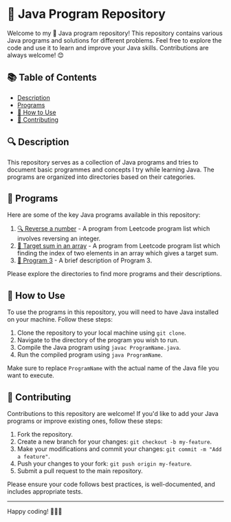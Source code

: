 # 🚀 Java Program Repository

Welcome to my 🎉 Java program repository! This repository contains various Java programs and solutions for different problems. Feel free to explore the code and use it to learn and improve your Java skills. Contributions are always welcome! 😊

## 📚 Table of Contents

- [Description](#description)
- [Programs](#programs)
- [🚀 How to Use](#how-to-use)
- [🤝 Contributing](#contributing)

## 🔍 Description

This repository serves as a collection of Java programs and tries to document basic programmes and concepts I try while learning Java. The programs are organized into directories based on their categories.

## 📂 Programs

Here are some of the key Java programs available in this repository:

1. [🔍 Reverse a number](.kunjicoder/Java-Programs/reverseanum.java) - A program from Leetcode program list which involves reversing an integer.
2. [🎯 Target sum in an array](.kunjicoder/Java-Programs/twosum.java) - A program from Leetcode program list which finding the index of two elements in an array which gives a target sum.
3. [🔮 Program 3](./directory3/Program3.java) - A brief description of Program 3.

Please explore the directories to find more programs and their descriptions.

## 🚀 How to Use

To use the programs in this repository, you will need to have Java installed on your machine. Follow these steps:

1. Clone the repository to your local machine using `git clone`.
2. Navigate to the directory of the program you wish to run.
3. Compile the Java program using `javac ProgramName.java`.
4. Run the compiled program using `java ProgramName`.

Make sure to replace `ProgramName` with the actual name of the Java file you want to execute.

## 🤝 Contributing

Contributions to this repository are welcome! If you'd like to add your Java programs or improve existing ones, follow these steps:

1. Fork the repository.
2. Create a new branch for your changes: `git checkout -b my-feature`.
3. Make your modifications and commit your changes: `git commit -m "Add a feature"`.
4. Push your changes to your fork: `git push origin my-feature`.
5. Submit a pull request to the main repository.

Please ensure your code follows best practices, is well-documented, and includes appropriate tests.


---

Happy coding! 🎉🎉🎉
